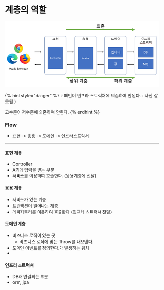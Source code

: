 # 계층의 역할

![Flow \( &#xC758;&#xC874;&#xC740; &#xC798;&#xBABB;&#xB418;&#xC5C8;&#xB2E4;.\)](.gitbook/assets/image%20%283%29.png)

{% hint style="danger" %}
도메인이 인프라 스트럭쳐에 의존하며 안된다. \( 사진 잘못됨 \)

고수준이 저수준에 의존하며 안된다.
{% endhint %}



### Flow

* 표현 -&gt; 응용 -&gt; 도메인 -&gt; 인프라스트럭처

---

#### 표현 계층

* Controller
* API의 입력을 받는 부분
* **서비스**를 이용하여 호출한다. \(응용계층에 전달\)

#### 응용 계층

* 서비스가 있는 계층
* 트랜잭션이 일어나는 계층
* 레파지토리를 이용하여 호출한다.\(인프라 스트럭쳐  전달\)

#### 도메인 계층

* 비즈니스 로직이 있는 곳
  * 비즈니스 로직에 맞는 Throw를 내보낸다.
* 도메인 이벤트를 정의한다.가 발생하는 위치
* 
#### 인프라 스트럭쳐

* DB와 연결되는 부분
* orm, jpa 

